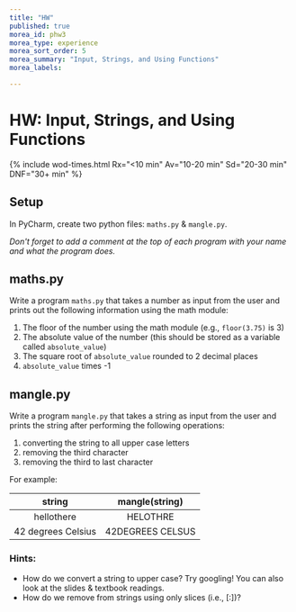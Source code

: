 ```yaml
---
title: "HW"
published: true
morea_id: phw3
morea_type: experience
morea_sort_order: 5
morea_summary: "Input, Strings, and Using Functions"
morea_labels:

---
```

# HW: Input, Strings, and Using Functions

{% include wod-times.html Rx="<10 min" Av="10-20 min" Sd="20-30 min" DNF="30+ min" %}

## Setup

In PyCharm, create two python files: `maths.py` & `mangle.py`. <!--(If you've forgotten how to do that, refer back to [the previous HW](http://emhill.github.io/150/morea/01.unix/phw1.html).)-->

*Don't forget to add a comment at the top of each program with your name and what the program does.*

## maths.py

Write a program `maths.py` that takes a number as input from the user and prints out the following information using the math module:

  1. The floor of the number using the math module (e.g., `floor(3.75)` is 3)
  1. The absolute value of the number (this should be stored as a variable called `absolute_value`)
  1. The square root of `absolute_value` rounded to 2 decimal places <!-- factorial -->
  1. `absolute_value` times -1

## mangle.py

Write a program `mangle.py` that takes a string as input from the user and prints the string after performing the following operations:

  1. converting the string to all upper case letters
  1. removing the third character
  1. removing the third to last character
  
For example:

| **string** | **mangle(string)** |
|:---:|:---:|
| hellothere | HELOTHRE |
| 42 degrees Celsius | 42DEGREES CELSUS | 


### Hints:

  * How do we convert a string to upper case? Try googling! You can also look at the slides & textbook readings.
  * How do we remove from strings using only slices (i.e., [:])?

<!--## Submission

Once you're satisfied that your programs are working correctly, take a screenshot of each program open in the editor, with its output displayed in the console, and submit to google classroom. You should submit 2 screenshots.-->

<!--## Demonstration

Once you've finished doing the HW a single time, you can watch me do it:

{% include youtube.html id="8uFbvxWgi9E" %}

{% include wod-warning.html %}-->
